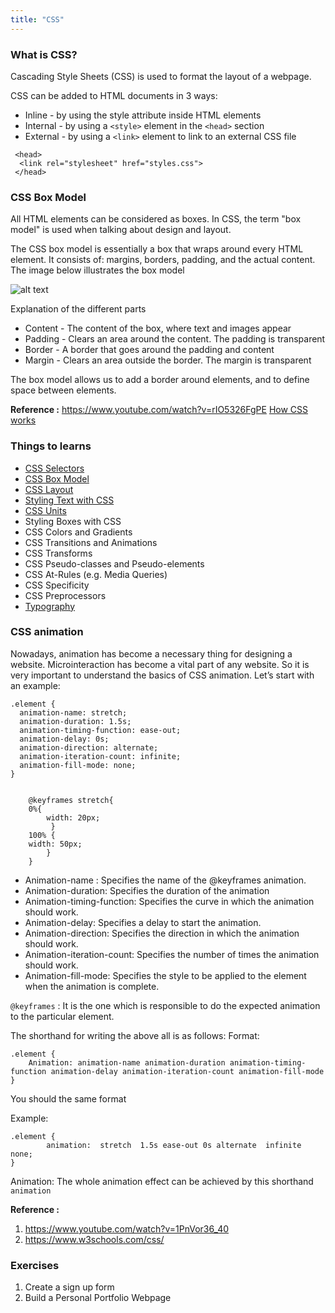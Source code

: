 ```yaml
---
title: "CSS"
---
```



### What is CSS?

Cascading Style Sheets (CSS) is used to format the layout of a webpage.

CSS can be added to HTML documents in 3 ways:

* Inline - by using the style attribute inside HTML elements
* Internal - by using a ```<style>``` element in the ```<head>``` section
* External - by using a ```<link>``` element to link to an external CSS file
  
```
 <head>
  <link rel="stylesheet" href="styles.css">
 </head>
```



### CSS Box Model

All HTML elements can be considered as boxes. In CSS, the term "box model" is used when talking about design and layout.

The CSS box model is essentially a box that wraps around every HTML element. It consists of: margins, borders, padding, and the actual content. The image below illustrates the box model


![alt text](https://miro.medium.com/max/1474/1*gq1B7v2_gDEi3jkAwAvZNQ.png)

Explanation of the different parts

*	Content - The content of the box, where text and images appear
*	Padding - Clears an area around the content. The padding is transparent
*	Border - A border that goes around the padding and content
*	Margin - Clears an area outside the border. The margin is transparent

The box model allows us to add a border around elements, and to define space between elements. 


**Reference :**
https://www.youtube.com/watch?v=rIO5326FgPE
[How CSS works](https://developer.mozilla.org/en-US/docs/Learn/CSS/First_steps/How_CSS_works)

### Things to learns

* [CSS Selectors](https://css-tricks.com/how-css-selectors-work/)
* [CSS Box Model](https://css-tricks.com/the-css-box-model/)
* [CSS Layout](http://learnlayout.com/)
* [Styling Text with CSS](https://www.inwebson.com/css3/css-tricks-for-headings-fonts-and-text-styling/)
* [CSS Units](https://ishadeed.com/article/viewport-units/)
* Styling Boxes with CSS
* CSS Colors and Gradients
* CSS Transitions and Animations
* CSS Transforms
* CSS Pseudo-classes and Pseudo-elements
* CSS At-Rules (e.g. Media Queries)
* CSS Specificity
* CSS Preprocessors
* [Typography](https://css-tricks.com/typography-for-developers/)

### CSS animation
Nowadays, animation has become a necessary thing for designing a website. Microinteraction has become a vital part of any website. So it is very important to understand the basics of CSS animation. 
 Let’s start with an example: 

```
.element {
  animation-name: stretch;
  animation-duration: 1.5s; 
  animation-timing-function: ease-out; 
  animation-delay: 0s;
  animation-direction: alternate;
  animation-iteration-count: infinite;
  animation-fill-mode: none;
}

	
	@keyframes stretch{
	0%{
		width: 20px;
	     }
	100% {
    width: 50px;
		}
	}
```

- Animation-name : Specifies the name of the @keyframes animation.
- Animation-duration: Specifies the duration of the animation
- Animation-timing-function: Specifies the curve in which the animation should work.
- Animation-delay: Specifies a delay to start the animation.
- Animation-direction: Specifies the direction in which the animation should work.
- Animation-iteration-count: Specifies the number of times the animation should work.
- Animation-fill-mode: Specifies the style to be applied to the element when the animation is complete.
 
```@keyframes``` : It is the one which is responsible to do the expected animation to the particular element.


The shorthand for writing the above all is as follows:
Format:
```
.element {
	Animation: animation-name animation-duration animation-timing-function animation-delay animation-iteration-count animation-fill-mode
}
```

You should the same format

Example:
```
.element {
  		animation:  stretch  1.5s ease-out 0s alternate  infinite none;
}
```
Animation: The whole animation effect can be achieved by this shorthand ```animation``` 



**Reference :**
1. https://www.youtube.com/watch?v=1PnVor36_40
2. https://www.w3schools.com/css/

### Exercises

1. Create a sign up form
2. Build a Personal Portfolio Webpage
